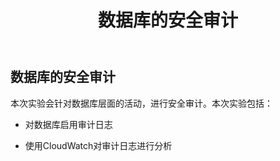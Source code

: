 ﻿---
title: "数据库的安全审计"
chapter: false
weight: 60
tags:
  - beginner
---

## 数据库的安全审计
本次实验会针对数据库层面的活动，进行安全审计。本次实验包括：

* 对数据库启用审计日志

* 使用CloudWatch对审计日志进行分析
